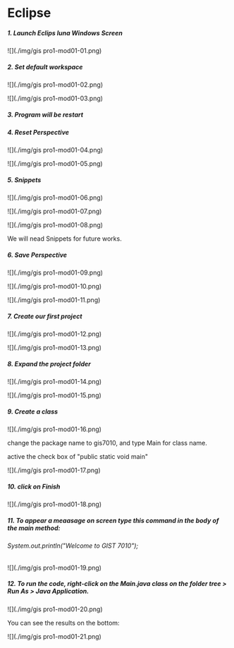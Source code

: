 # Eclipse 

##### 1. Launch Eclips luna Windows Screen

![](./img/gis pro1-mod01-01.png)

##### 2. Set default workspace

![](./img/gis pro1-mod01-02.png)

![](./img/gis pro1-mod01-03.png)

##### 3. Program will be restart

##### 4. Reset Perspective

![](./img/gis pro1-mod01-04.png)

![](./img/gis pro1-mod01-05.png)

##### 5. Snippets

![](./img/gis pro1-mod01-06.png)

![](./img/gis pro1-mod01-07.png)

![](./img/gis pro1-mod01-08.png)

We will nead Snippets for future works.

##### 6. Save Perspective

![](./img/gis pro1-mod01-09.png)

![](./img/gis pro1-mod01-10.png)

![](./img/gis pro1-mod01-11.png)

##### 7. Create our first project

![](./img/gis pro1-mod01-12.png)

![](./img/gis pro1-mod01-13.png)

##### 8. Expand the project folder

![](./img/gis pro1-mod01-14.png)

![](./img/gis pro1-mod01-15.png)

##### 9. Create a class

![](./img/gis pro1-mod01-16.png)

change the package name to gis7010, and type Main for class name.

active the check box of "public static void main"

![](./img/gis pro1-mod01-17.png)

##### 10. click on Finish

![](./img/gis pro1-mod01-18.png)

##### 11. To appear a meaasage on screen type this command in the body of the main method:

###### System.out.println("Welcome to GIST 7010");

![](./img/gis pro1-mod01-19.png)

##### 12. To run the code, right-click on the Main.java class on the folder tree > Run As > Java Application.

![](./img/gis pro1-mod01-20.png)

You can see the results on the bottom:

![](./img/gis pro1-mod01-21.png)















